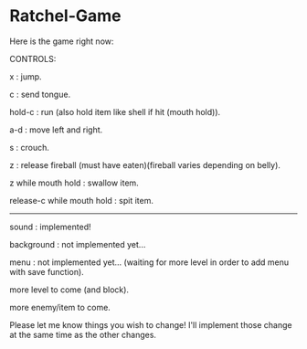 # Ratchel-Game

Here is the game right now:

CONTROLS:

x      : jump.

c      : send tongue.

hold-c : run (also hold item like shell if hit (mouth hold)).

a-d    : move left and right.

s      : crouch.

z      : release fireball (must have eaten)(fireball varies depending on belly).

z while mouth hold : swallow item.

release-c while mouth hold : spit item.

-----------------------------------------------------------------------------------------------------------------

sound      : implemented!

background : not implemented yet...

menu       : not implemented yet... (waiting for more level in order to add menu with save function).

more level to come (and block).

more enemy/item to come.

Please let me know things you wish to change! I'll implement those change at the same time as the other changes.

